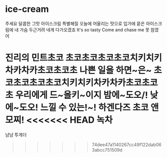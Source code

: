 # ice-cream
주세요 달콤한 그맛 아이스크림
특별해질 오늘에 어울리는 맛으로
입가에 묻은 아이스크림에
내 가슴 두근거려 네게 다가오겠죠
It's so tasty Come and chase me 못 참겠어

진리의 민트초코
초코초코초코초코치키치키차카차카초코초코초 나쁜 일을 하면~은~
초코초코초코초코치키치키차카차카초코초코초 우리에게 드~을키~이지
밤에~도오/! 낮에~도오! 느낄 수 있는!~!
하겐다즈 초코 앤 모찌!
<<<<<<< HEAD
녹차
=======
냠냠 투게더
>>>>>>> 74dee47a1140267cc49f122dab063abcc751509d
